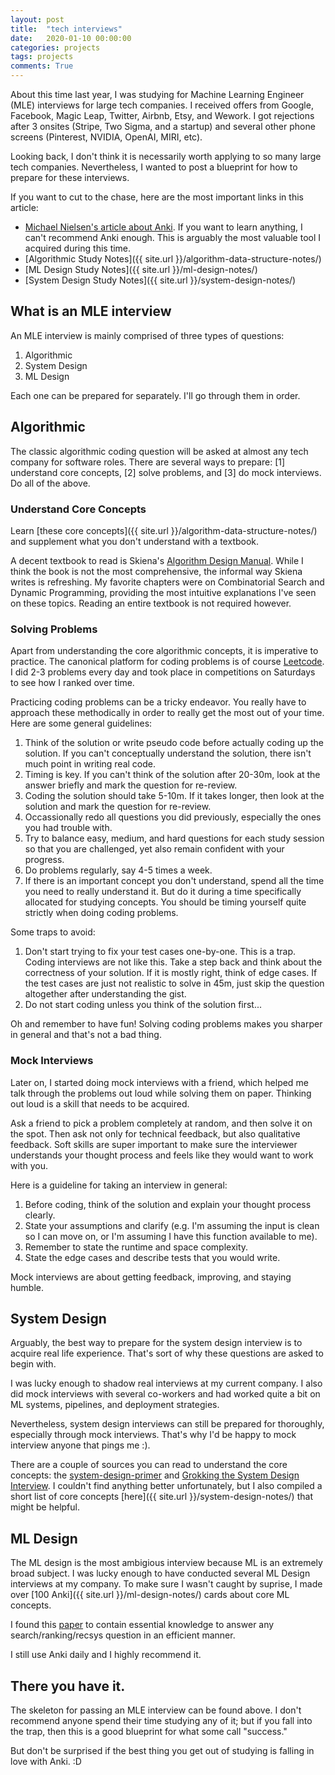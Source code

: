```yaml
---
layout: post
title:  "tech interviews"
date:   2020-01-10 00:00:00
categories: projects
tags: projects
comments: True
---
```


About this time last year, I was studying for Machine Learning Engineer (MLE) interviews for large tech companies. I received offers from Google, Facebook, Magic Leap, Twitter, Airbnb, Etsy, and Wework. I got rejections after 3 onsites (Stripe, Two Sigma, and a startup) and several other phone screens (Pinterest, NVIDIA, OpenAI, MIRI, etc).

Looking back, I don't think it is necessarily worth applying to so many large tech companies. Nevertheless, I wanted to post a blueprint for how to prepare for these interviews.

If you want to cut to the chase, here are the most important links in this article:

* [Michael Nielsen's article about Anki](http://augmentingcognition.com/ltm.html). If you want to learn anything, I can't recommend Anki enough. This is arguably the most valuable tool I acquired during this time.
* [Algorithmic Study Notes]({{ site.url }}/algorithm-data-structure-notes/)
* [ML Design Study Notes]({{ site.url }}/ml-design-notes/)
* [System Design Study Notes]({{ site.url }}/system-design-notes/)

## What is an MLE interview

An MLE interview is mainly comprised of three types of questions:

1. Algorithmic
2. System Design
3. ML Design

Each one can be prepared for separately. I'll go through them in order.

## Algorithmic

The classic algorithmic coding question will be asked at almost any tech company for software roles. There are several ways to prepare: [1] understand core concepts, [2] solve problems, and [3] do mock interviews. Do all of the above.

### Understand Core Concepts

Learn [these core concepts]({{ site.url }}/algorithm-data-structure-notes/) and supplement what you don't understand with a textbook.

A decent textbook to read is Skiena's [Algorithm Design Manual](http://www.algorist.com/). While I think the book is not the most comprehensive, the informal way Skiena writes is refreshing. My favorite chapters were on Combinatorial Search and Dynamic Programming, providing the most intuitive explanations I've seen on these topics. Reading an entire textbook is not required however.

### Solving Problems

Apart from understanding the core algorithmic concepts, it is imperative to practice. The canonical platform for coding problems is of course [Leetcode](https://leetcode.com/). I did 2-3 problems every day and took place in competitions on Saturdays to see how I ranked over time.

Practicing coding problems can be a tricky endeavor. You really have to approach these methodically in order to really get the most out of your time. Here are some general guidelines:

1. Think of the solution or write pseudo code before actually coding up the solution. If you can't conceptually understand the solution, there isn't much point in writing real code.
2. Timing is key. If you can't think of the solution after 20-30m, look at the answer briefly and mark the question for re-review.
3. Coding the solution should take 5-10m. If it takes longer, then look at the solution and mark the question for re-review.
4. Occassionally redo all questions you did previously, especially the ones you had trouble with.
5. Try to balance easy, medium, and hard questions for each study session so that you are challenged, yet also remain confident with your progress.
6. Do problems regularly, say 4-5 times a week.
7. If there is an important concept you don't understand, spend all the time you need to really understand it. But do it during a time specifically allocated for studying concepts. You should be timing yourself quite strictly when doing coding problems.

Some traps to avoid:

1. Don't start trying to fix your test cases one-by-one. This is a trap. Coding interviews are not like this. Take a step back and think about the correctness of your solution. If it is mostly right, think of edge cases. If the test cases are just not realistic to solve in 45m, just skip the question altogether after understanding the gist.
2. Do not start coding unless you think of the solution first...

Oh and remember to have fun! Solving coding problems makes you sharper in general and that's not a bad thing.

### Mock Interviews

Later on, I started doing mock interviews with a friend, which helped me talk through the problems out loud while solving them on paper. Thinking out loud is a skill that needs to be acquired.

Ask a friend to pick a problem completely at random, and then solve it on the spot. Then ask not only for technical feedback, but also qualitative feedback. Soft skills are super important to make sure the interviewer understands your thought process and feels like they would want to work with you.

Here is a guideline for taking an interview in general:

1. Before coding, think of the solution and explain your thought process clearly.
2. State your assumptions and clarify (e.g. I'm assuming the input is clean so I can move on, or I'm assuming I have this function available to me).
3. Remember to state the runtime and space complexity.
4. State the edge cases and describe tests that you would write.

Mock interviews are about getting feedback, improving, and staying humble.

## System Design

Arguably, the best way to prepare for the system design interview is to acquire real life experience. That's sort of why these questions are asked to begin with.

I was lucky enough to shadow real interviews at my current company. I also did mock interviews with several co-workers and had worked quite a bit on ML systems, pipelines, and deployment strategies.

Nevertheless, system design interviews can still be prepared for thoroughly, especially through mock interviews. That's why I'd be happy to mock interview anyone that pings me :).

There are a couple of sources you can read to understand the core concepts: the [system-design-primer](https://github.com/donnemartin/system-design-primer) and [Grokking the System Design Interview](https://www.educative.io/courses/grokking-the-system-design-interview). I couldn't find anything better unfortunately, but I also compiled a short list of core concepts [here]({{ site.url }}/system-design-notes/) that might be helpful.


## ML Design

The ML design is the most ambigious interview because ML is an extremely broad subject. I was lucky enough to have conducted several ML Design interviews at my company. To make sure I wasn't caught by suprise, I made over [100 Anki]({{ site.url }}/ml-design-notes/) cards about core ML concepts.

I found this [paper](https://static.googleusercontent.com/media/research.google.com/en//pubs/archive/45530.pdf) to contain essential knowledge to answer any search/ranking/recsys question in an efficient manner.

I still use Anki daily and I highly recommend it.

## There you have it.

The skeleton for passing an MLE interview can be found above. I don't recommend anyone spend their time studying any of it; but if you fall into the trap, then this is a good blueprint for what some call "success."

But don't be surprised if the best thing you get out of studying is falling in love with Anki. :D
